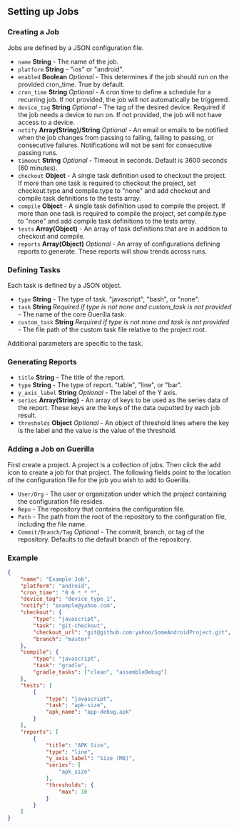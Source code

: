 ## Setting up Jobs

### Creating a Job

Jobs are defined by a JSON configuration file.

- `name` **String** - The name of the job.
- `platform` **String** - "ios" or "android".
- `enabled` **Boolean** *Optional* - This determines if the job should run on the provided cron_time. True by default.
- `cron_time` **String** *Optional* - A cron time to define a schedule for a recurring job. If not provided, the job will not automatically be triggered.
- `device_tag` **String** *Optional* - The tag of the desired device. Required if the job needs a device to run on. If not provided, the job will not have access to a device.
- `notify` **Array(String)/String** *Optional* - An email or emails to be notified when the job changes from passing to failing, failing to passing, or consecutive failures. Notifications will not be sent for consecutive passing runs.
- `timeout` **String** *Optional* - Timeout in seconds. Default is 3600 seconds (60 minutes).
- `checkout` **Object** - A single task definition used to checkout the project. If more than one task is required to checkout the project, set checkout.type and compile.type to "none" and add checkout and compile task definitions to the tests array.
- `compile` **Object** - A single task definition used to compile the project. If more than one task is required to compile the project, set compile.type to "none" and add compile task definitions to the tests array.
- `tests` **Array(Object)** - An array of task definitions that are in addition to checkout and compile.
- `reports` **Array(Object)** *Optional* - An array of configurations defining reports to generate. These reports will show trends across runs.

### Defining Tasks

Each task is defined by a JSON object.

- `type` **String** - The type of task. "javascript", "bash", or "none".
- `task` **String** *Required if type is not none and custom_task is not provided* - The name of the core Guerilla task.
- `custom_task` **String** *Required if type is not none and task is not provided* - The file path of the custom task file relative to the project root.

Additional parameters are specific to the task.

### Generating Reports

- `title` **String** - The title of the report.
- `type` **String** - The type of report. "table", "line", or "bar".
- `y_axis_label` **String** *Optional* - The label of the Y axis.
- `series` **Array(String)** - An array of keys to be used as the series data of the report. These keys are the keys of the data ouputted by each job result.
- `thresholds` **Object** *Optional* - An object of threshold lines where the key is the label and the value is the value of the threshold.

### Adding a Job on Guerilla

First create a project. A project is a collection of jobs. Then click the add icon to create a job for that project. The following fields point to the location of the configuration file for the job you wish to add to Guerilla.

- `User/Org` - The user or organization under which the project containing the configuration file resides.
- `Repo` - The repository that contains the configuration file.
- `Path` - The path from the root of the repository to the configuration file, including the file name.
- `Commit/Branch/Tag` *Optional* - The commit, branch, or tag of the repository. Defaults to the default branch of the repository.

### Example

```json
{
    "name": "Example Job",
    "platform": "android",
    "cron_time": "0 0 * * *",
    "device_tag": "device_type_1",
    "notify": "example@yahoo.com",
    "checkout": {
        "type": "javascript",
        "task": "git-checkout",
        "checkout_url": "git@github.com:yahoo/SomeAndroidProject.git",
        "branch": "master"
    },
    "compile": {
        "type": "javascript",
        "task": "gradle",
        "gradle_tasks": ["clean", "assembleDebug"]
    },
    "tests": [
        {
            "type": "javascript",
            "task": "apk-size",
            "apk_name": "app-debug.apk"
        }
    ],
    "reports": [
        {
            "title": "APK Size",
            "type": "line",
            "y_axis_label": "Size (MB)",
            "series": [
                "apk_size"
            ],
            "thresholds": {
                "max": 10
            }
        }
    ]
}
```
